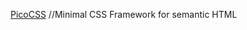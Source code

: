 <a href="[picocss.com](https://picocss.com/)" target="_blank">PicoCSS</a> //Minimal CSS Framework for semantic HTML
